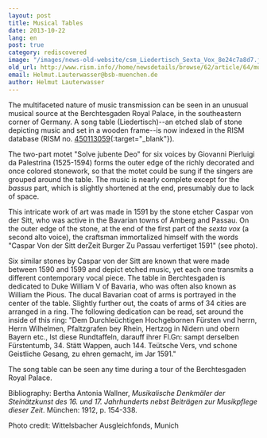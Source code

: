 ```yaml
---
layout: post
title: Musical Tables
date: 2013-10-22
lang: en
post: true
category: rediscovered
image: "/images/news-old-website/csm_Liedertisch_Sexta_Vox_8e24c7a8d7.jpg"
old_url: http://www.rism.info//home/newsdetails/browse/62/article/64/musical-tables.html
email: Helmut.Lauterwasser@bsb-muenchen.de
author: Helmut Lauterwasser
---
```



The multifaceted nature of music transmission can be seen in an unusual musical source at the Berchtesgaden Royal Palace, in the southeastern corner of Germany. A song table (Liedertisch)--an etched slab of stone depicting music and set in a wooden frame--is now indexed in the RISM database (RISM no. [450113059](http://opac.rism.info/search?documentid=450113059){:target="_blank"}).

The two-part motet "Solve jubente Deo" for six voices by Giovanni Pierluigi da Palestrina (1525-1594) forms the outer edge of the richly decorated and once colored stonework, so that the motet could be sung if the singers are grouped around the table. The music is nearly complete except for the _bassus_ part, which is slightly shortened at the end, presumably due to lack of space.

This intricate work of art was made in 1591 by the stone etcher Caspar von der Sitt, who was active in the Bavarian towns of Amberg and Passau. On the outer edge of the stone, at the end of the first part of the _sexta vox_ (a second alto voice), the craftsman immortalized himself with the words "Caspar Von der Sitt derZeit Burger Zu Passau verfertiget 1591" (see photo).

Six similar stones by Caspar von der Sitt are known that were made between 1590 and 1599 and depict etched music, yet each one transmits a different contemporary vocal piece. The table in Berchtesgaden is dedicated to Duke William V of Bavaria, who was often also known as William the Pious. The ducal Bavarian coat of arms is portrayed in the center of the table. Slightly further out, the coats of arms of 34 cities are arranged in a ring. The following dedication can be read, set around the inside of this ring: "Dem Durchleüchtigen Hochgebornen Fürsten vnd herrn, Herrn Wilhelmen, Pfaltzgrafen bey Rhein, Hertzog in Nidern und obern Bayern etc., Ist diese Rundtaffeln, darauff ihrer Fl.Gn: sampt derselben Fürstentumb, 34. Stätt Wappen, auch 144. Teütsche Vers, vnd schone Geistliche Gesang, zu ehren gemacht, im Jar 1591."

The song table can be seen any time during a tour of the Berchtesgaden Royal Palace.

Bibliography: Bertha Antonia Wallner, _Musikalische Denkmäler der Steinätzkunst des 16. und 17. Jahrhunderts nebst Beiträgen zur Musikpflege dieser Zeit_. München: 1912, p. 154-338.

Photo credit: Wittelsbacher Ausgleichfonds, Munich



